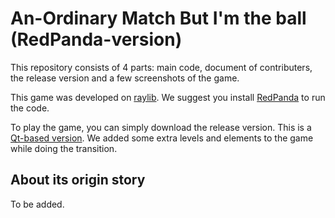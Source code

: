 # An-Ordinary Match But I'm the ball (RedPanda-version)
This repository consists of 4 parts: main code, document of contributers, the release version and a few screenshots of the game.

This game was developed on [raylib](https://www.raylib.com/). We suggest you install [RedPanda](http://royqh.net/redpandacpp/download/) to run the code.

To play the game, you can simply download the release version.
This is a [Qt-based version](https://github.com/BrianTang02/Soccergame-Qt-based-). We added some extra levels and elements to the game while doing the transition.
## About its origin story
To be added.
